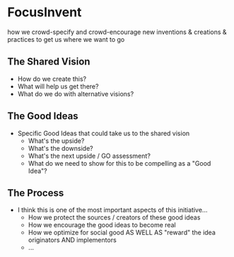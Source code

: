 # FocusInvent
how we crowd-specify and crowd-encourage new inventions &amp; creations &amp; practices to get us where we want to go

## The Shared Vision
- How do we create this?
- What will help us get there?
- What do we do with alternative visions?

## The Good Ideas
- Specific Good Ideas that could take us to the shared vision
  - What's the upside?
  - What's the downside?
  - What's the next upside / GO assessment?
  - What do we need to show for this to be compelling as a "Good Idea"?
 
## The Process
- I think this is one of the most important aspects of this initiative...
  - How we protect the sources / creators of these good ideas
  - How we encourage the good ideas to become real
  - How we optimize for social good AS WELL AS "reward" the idea originators AND implementors
  - ...
